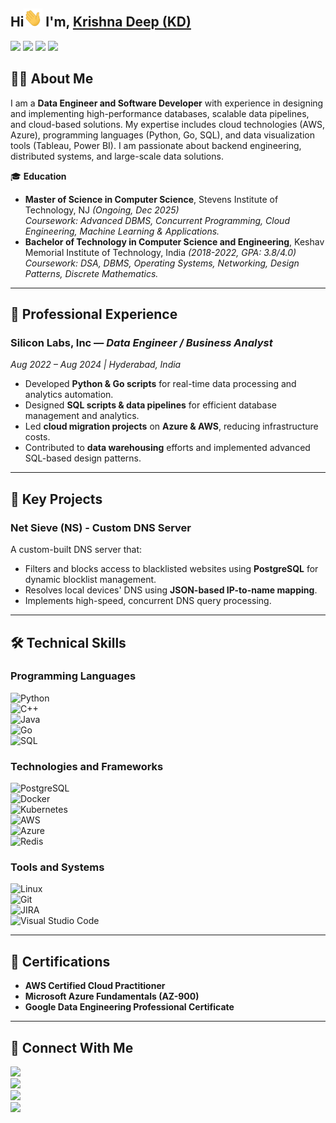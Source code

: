 ## Hi<img src="https://raw.githubusercontent.com/ABSphreak/ABSphreak/master/gifs/Hi.gif" width="30px"> I'm, [Krishna Deep (KD)][website]

[<img height="30" src="https://img.shields.io/badge/website-000000?style=for-the-badge&logo=About.me&logoColor=white" />][website]
[<img height="30" src="https://img.shields.io/badge/twitter-%231DA1F2.svg?&style=for-the-badge&logo=twitter&logoColor=white" />][twitter]
[<img height="30" src="https://img.shields.io/badge/LinkedIn-0077B5?style=for-the-badge&logo=linkedin&logoColor=white" />][linkedin]
[<img height="30" src="https://img.shields.io/badge/Gmail-D14836?style=for-the-badge&logo=gmail&logoColor=white" />][gmail]

## 👩‍💻 About Me

I am a **Data Engineer and Software Developer** with experience in designing and implementing high-performance databases, scalable data pipelines, and cloud-based solutions. My expertise includes cloud technologies (AWS, Azure), programming languages (Python, Go, SQL), and data visualization tools (Tableau, Power BI). I am passionate about backend engineering, distributed systems, and large-scale data solutions.

🎓 **Education**  
- **Master of Science in Computer Science**, Stevens Institute of Technology, NJ *(Ongoing, Dec 2025)*  
  *Coursework: Advanced DBMS, Concurrent Programming, Cloud Engineering, Machine Learning & Applications.*  
- **Bachelor of Technology in Computer Science and Engineering**, Keshav Memorial Institute of Technology, India *(2018-2022, GPA: 3.8/4.0)*  
  *Coursework: DSA, DBMS, Operating Systems, Networking, Design Patterns, Discrete Mathematics.*   

---

## 🏢 Professional Experience  

### **Silicon Labs, Inc** — *Data Engineer / Business Analyst*  
*Aug 2022 – Aug 2024 | Hyderabad, India*  
- Developed **Python & Go scripts** for real-time data processing and analytics automation.
- Designed **SQL scripts & data pipelines** for efficient database management and analytics.
- Led **cloud migration projects** on **Azure & AWS**, reducing infrastructure costs.
- Contributed to **data warehousing** efforts and implemented advanced SQL-based design patterns.

---

## 🚀 Key Projects  

### **Net Sieve (NS) - Custom DNS Server**  
A custom-built DNS server that:
- Filters and blocks access to blacklisted websites using **PostgreSQL** for dynamic blocklist management.
- Resolves local devices' DNS using **JSON-based IP-to-name mapping**.
- Implements high-speed, concurrent DNS query processing.

---

## 🛠️ Technical Skills  

### **Programming Languages**  
![Python](https://img.shields.io/badge/Python-05122A?style=flat&logo=python&logoColor=2C2255)  
![C++](https://img.shields.io/badge/C%2B%2B-05122A?style=flat&logo=c%2B%2B&logoColor=2C2255)  
![Java](https://img.shields.io/badge/Java-05122A?style=flat&logo=java&logoColor=FFA518)  
![Go](https://img.shields.io/badge/Go-05122A?style=flat&logo=go&logoColor=blue)  
![SQL](https://img.shields.io/badge/SQL-05122A?style=flat&logo=postgresql)  

### **Technologies and Frameworks**  
![PostgreSQL](https://img.shields.io/badge/PostgreSQL-05122A?style=flat&logo=postgresql)  
![Docker](https://img.shields.io/badge/Docker-05122A?style=flat&logo=docker)  
![Kubernetes](https://img.shields.io/badge/Kubernetes-05122A?style=flat&logo=kubernetes)  
![AWS](https://img.shields.io/badge/AWS-05122A?style=flat&logo=amazon-aws)  
![Azure](https://img.shields.io/badge/Azure-05122A?style=flat&logo=microsoft-azure)  
![Redis](https://img.shields.io/badge/Redis-05122A?style=flat&logo=redis)  

### **Tools and Systems**  
![Linux](https://img.shields.io/badge/Linux-05122A?style=flat&logo=linux)  
![Git](https://img.shields.io/badge/Git-05122A?style=flat&logo=git)  
![JIRA](https://img.shields.io/badge/JIRA-05122A?style=flat&logo=jira)  
![Visual Studio Code](https://img.shields.io/badge/Visual%20Studio%20Code-05122A?style=flat&logo=visual-studio-code)  

---

## 🌟 Certifications  
- **AWS Certified Cloud Practitioner**  
- **Microsoft Azure Fundamentals (AZ-900)**  
- **Google Data Engineering Professional Certificate**  

---

## 👤 Connect With Me  
[<img height="30" src="https://img.shields.io/badge/website-000000?style=for-the-badge&logo=About.me&logoColor=white" />][website]  
[<img height="30" src="https://img.shields.io/badge/twitter-%231DA1F2.svg?&style=for-the-badge&logo=twitter&logoColor=white" />][twitter]  
[<img height="30" src="https://img.shields.io/badge/LinkedIn-0077B5?style=for-the-badge&logo=linkedin&logoColor=white" />][linkedin]  
[<img height="30" src="https://img.shields.io/badge/Gmail-D14836?style=for-the-badge&logo=gmail&logoColor=white" />][gmail]  

[twitter]: https://twitter.com/KDYerramallu  
[website]: https://krishnadeepy.github.io/resume/  
[linkedin]: https://www.linkedin.com/in/krishnadeepy/  
[gmail]: mailto:krishnadeep.y@gmail.com

